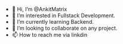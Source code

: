 - 👋 Hi, I’m @AnkitMatrix
- 👀 I’m interested in Fullstack Development.
- 🌱 I’m currently learning Backend.
- 💞️ I’m looking to collaborate on any project.
- 📫 How to reach me via linkdin
<!--- 
- 😄 Pronouns: 
- ⚡ Fun fact: ...
--->
<!---
AnkitMatrix/AnkitMatrix is a ✨ special ✨ repository because its `README.md` (this file) appears on your GitHub profile.
You can click the Preview link to take a look at your changes.
--->
